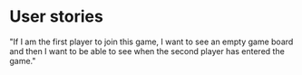 # User stories


"If I am the first player to join this game, I want to see an empty game board and then I want to be able to see when the second player
has entered the game."